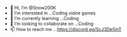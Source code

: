 - 👋 Hi, I’m @Snow200K
- 👀 I’m interested in ...Coding vidoe games
- 🌱 I’m currently learning ...Coding
- 💞️ I’m looking to collaborate on ...Coding
- 📫 How to reach me ...https://discord.gg/ScJ3DeSjnT

<!---
Snow200K/Snow200K is a ✨ special ✨ repository because its `README.md` (this file) appears on your GitHub profile.
You can click the Preview link to take a look at your changes.
--->
